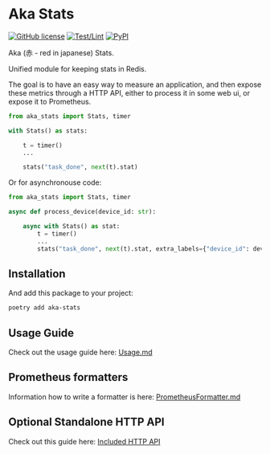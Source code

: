 # Aka Stats

[![GitHub license](https://img.shields.io/github/license/MichalMazurek/aka_stats)](https://github.com/MichalMazurek/aka_stats/blob/main/LICENSE)
[![Test/Lint](https://img.shields.io/github/workflow/status/MichalMazurek/aka_stats/Test%20code/main)](https://github.com/MichalMazurek/aka_stats/actions?query=workflow%3A%22Test+code%22)
[![PyPI](https://img.shields.io/pypi/v/aka_stats)](https://pypi.org/project/aka-stats/)

Aka (赤 - red in japanese) Stats.

Unified module for keeping stats in Redis.

The goal is to have an easy way to measure an application, and then expose these metrics through a HTTP API,
either to process it in some web ui, or expose it to Prometheus.

```python
from aka_stats import Stats, timer

with Stats() as stats:

    t = timer()
    ...

    stats("task_done", next(t).stat)

```

Or for asynchronouse code:

```python
from aka_stats import Stats, timer

async def process_device(device_id: str):

    async with Stats() as stat:
        t = timer()
        ...
        stats("task_done", next(t).stat, extra_labels={"device_id": device_id})
```


## Installation

And add this package to your project:

```bash
poetry add aka-stats
```

## Usage Guide

Check out the usage guide here: [Usage.md](Usage.md)

## Prometheus formatters

Information how to write a formatter is here: [PrometheusFormatter.md](PrometheusFormatter.md)

## Optional Standalone HTTP API

Check out this guide here: [Included HTTP API](<Included http api.md>)

